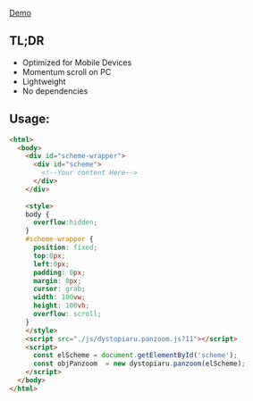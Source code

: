 [Demo](https://dystopiaru.github.io/Panzoom/)

## TL;DR
- Optimized for Mobile Devices
- Momentum scroll on PC
- Lightweight
- No dependencies


## Usage:
```html
<html>
  <body>
    <div id="scheme-wrapper">
      <div id="scheme">
        <!--Your content Here-->
      </div>
    </div>
    
    <style>
    body { 
      overflow:hidden;
    }
    #scheme-wrapper {
      position: fixed;
      top:0px;
      left:0px;	
      padding: 0px;
      margin: 0px;	
      cursor: grab;
      width: 100vw;
      height: 100vh;
      overflow: scroll;
    }
    </style>
    <script src="./js/dystopiaru.panzoom.js?11"></script>
    <script>
      const elScheme = document.getElementById('scheme');
      const objPanzoom  = new dystopiaru.panzoom(elScheme);
    </script>
  </body>
</html>
```
